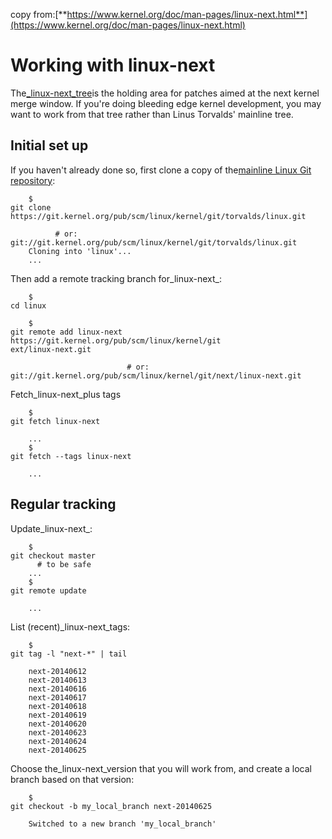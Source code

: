 copy from:[**https://www.kernel.org/doc/man-pages/linux-next.html**](https://www.kernel.org/doc/man-pages/linux-next.html)

# Working with linux-next

The[_linux-next_tree](http://git.kernel.org/cgit/linux/kernel/git/next/linux-next.git)is the holding area for patches aimed at the next kernel merge window. If you're doing bleeding edge kernel development, you may want to work from that tree rather than Linus Torvalds' mainline tree.

## Initial set up

If you haven't already done so, first clone a copy of the[mainline Linux Git repository](http://git.kernel.org/cgit/linux/kernel/git/torvalds/linux.git):

```
    $ 
git clone https://git.kernel.org/pub/scm/linux/kernel/git/torvalds/linux.git

          # or: git://git.kernel.org/pub/scm/linux/kernel/git/torvalds/linux.git
    Cloning into 'linux'...
    ...
```

Then add a remote tracking branch for_linux-next_:

```
    $ 
cd linux

    $ 
git remote add linux-next https://git.kernel.org/pub/scm/linux/kernel/git
ext/linux-next.git

                          # or: git://git.kernel.org/pub/scm/linux/kernel/git/next/linux-next.git

```

Fetch_linux-next_plus tags

```
    $ 
git fetch linux-next

    ...
    $ 
git fetch --tags linux-next

    ...
```

## Regular tracking

Update_linux-next_:

```
    $ 
git checkout master
      # to be safe
    ...
    $ 
git remote update

    ...
```

List \(recent\)_linux-next_tags:

```
    $ 
git tag -l "next-*" | tail

    next-20140612
    next-20140613
    next-20140616
    next-20140617
    next-20140618
    next-20140619
    next-20140620
    next-20140623
    next-20140624
    next-20140625 
```

Choose the_linux-next_version that you will work from, and create a local branch based on that version:

```
    $ 
git checkout -b my_local_branch next-20140625

    Switched to a new branch 'my_local_branch'
```



